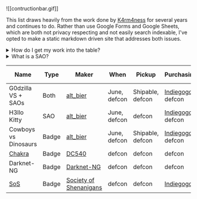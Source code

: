 
![[contructionbar.gif]]

This list draws heavily from the work done by [K4rm4ness](https://twitter.com/K4rm4ness) for several years and continues to do. Rather than use Google Forms and Google Sheets, which are both not privacy respecting and not easily search indexable, I've opted to make a static markdown driven site that addresses both issues. 

<details>
<summary>How do I get my work into the table?</summary>

Message https://freeradical.zone/@kamenrunner

</details>
<details>
<summary>What is a SAO?</summary>

Shitty Add-On (SAO) is a printed circuit board (PCB) meant to be attached to badge-sized PCBs. For more verbose details and history of the standard, please see [Hackaday's article](https://hackaday.com/2019/03/20/introducing-the-shitty-add-on-v1-69bis-standard/)!

</details>


| Name                                                                               | Type  | Maker                                                       | When         | Pickup           | Purchasing                                                                                         | Cost    | Uses Gen 'AI'? |
| ---------------------------------------------------------------------------------- | ----- | ----------------------------------------------------------- | ------------ | ---------------- | -------------------------------------------------------------------------------------------------- | ------- | -------------- |
| G0dzilla VS + SAOs                                                                 | Both  | [alt_bier](https://defcon.social/@alt_bier)                 | June, defcon | Shipable, defcon | [Indiegogo](https://www.indiegogo.com/projects/badgelife-wearable-art-by-altbier-for-dc32), defcon | $60     | Unknown        |
| H3llo Kitty                                                                        | SAO   | [alt_bier](https://defcon.social/@alt_bier)                 | June, defcon | defcon           | [Indiegogo](https://www.indiegogo.com/projects/badgelife-wearable-art-by-altbier-for-dc32), defcon | $30     | Unknown        |
| Cowboys vs Dinosaurs                                                               | Badge | [alt_bier](https://defcon.social/@alt_bier)                 | June, defcon | Shipable, defcon | [Indiegogo](https://www.indiegogo.com/projects/badgelife-wearable-art-by-altbier-for-dc32), defcon | $60     | Unknown        |
| [Chakra](https://dc540.org/xxx/product/chakra-badge-2024/)                         | Badge | [DC540](https://defcon.social/@dc540)                       | defcon       | defcon           | defcon                                                                                             | $100    | Unknown        |
| Darknet-NG                                                                         | Badge | [Darknet-NG](https://defcon.social/@DarknetNG)              | defcon       | defcon           | defcon                                                                                             | Unknown | Yes            |
| [SoS](https://www.indiegogo.com/projects/society-of-shenanigans-defcon-32-badge#/) | Badge | [Society of Shenanigans](https://twitter.com/ClubOfRoguery) | defcon       | defcon           | [Indiegogo](https://www.indiegogo.com/projects/society-of-shenanigans-defcon-32-badge#/)           | $50     | Unknown        |
